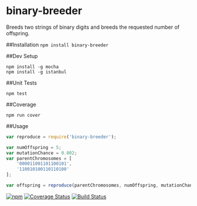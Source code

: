 # binary-breeder
Breeds two strings of binary digits and breeds the requested number of offspring.

##Installation
`npm install binary-breeder`

##Dev Setup
```
npm install -g mocha
npm install -g istanbul
```

##Unit Tests
```
npm test
```

##Coverage
```
npm run cover
```

##Usage
```javascript
var reproduce = require('binary-breeder');

var numOffspring = 5;
var mutationChance = 0.002;
var parentChromosomes = [
    '000011001101100101',
    '110010100110110100'
];

var offspring = reproduce(parentChromosomes, numOffspring, mutationChance);
```

[![npm](https://img.shields.io/npm/v/binary-breeder.svg)](https://www.npmjs.com/package/binary-breeder)
[![Coverage Status](https://coveralls.io/repos/jhaugh42/binary-breeder/badge.svg?branch=master&service=github)](https://coveralls.io/github/jhaugh42/binary-breeder?branch=master)
[![Build Status](https://travis-ci.org/jhaugh42/binary-breeder.svg?branch=master)](https://travis-ci.org/jhaugh42/binary-breeder)